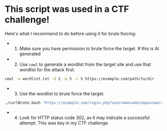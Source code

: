 # This script was used in a CTF challenge! 
Here's what I recommend to do before using it for brute forcing:
- 1. Make sure you have permission to brute force the target. # this is AI generated
- 2. Use `cewl` to generate a wordlist from the target site and use that wordlist for the attack first.
```bash
cewl -w wordlist.txt -d 2 -m 5 -c 5 https://example.com/path/to/dir
```
- 3. Use the wordlist to brute force the target.
```bash
./curlBrute.bash "https://example.com/login.php?username=admin&password=HIT" /path/to/cewl/wordlist # or you can use your CurlBrutePayload
```
- 4. Look for HTTP status code 302, as it may indicate a successful attempt. This was key in my CTF challenge.